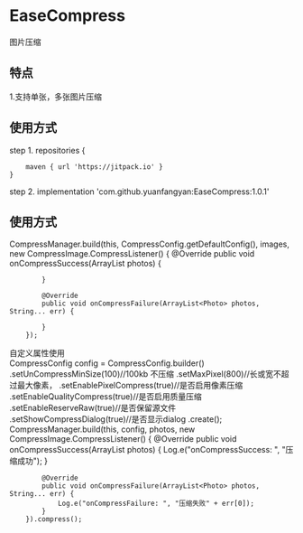 # EaseCompress
图片压缩
## 特点
1.支持单张，多张图片压缩
## 使用方式
step 1.
 repositories {
     
        maven { url 'https://jitpack.io' }
    }

step 2.
implementation 'com.github.yuanfangyan:EaseCompress:1.0.1'

## 使用方式

 CompressManager.build(this, CompressConfig.getDefaultConfig(), images, new CompressImage.CompressListener() {
            @Override
            public void onCompressSuccess(ArrayList<Photo> photos) {
                
            }

            @Override
            public void onCompressFailure(ArrayList<Photo> photos, String... err) {

            }
        });
        
   自定义属性使用    
  CompressConfig  config = CompressConfig.builder()
                .setUnCompressMinSize(100)//100kb 不压缩
                .setMaxPixel(800)//长或宽不超过最大像素，
                .setEnablePixelCompress(true)//是否启用像素压缩
                .setEnableQualityCompress(true)//是否启用质量压缩
                .setEnableReserveRaw(true)//是否保留源文件
                .setShowCompressDialog(true)//是否显示dialog
                .create();
    CompressManager.build(this, config, photos, new CompressImage.CompressListener() {
            @Override
            public void onCompressSuccess(ArrayList<Photo> photos) {
                Log.e("onCompressSuccess: ", "压缩成功");
            }

            @Override
            public void onCompressFailure(ArrayList<Photo> photos, String... err) {
                Log.e("onCompressFailure: ", "压缩失败" + err[0]);
            }
        }).compress();         
        
        
        
 

